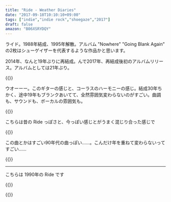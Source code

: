 ```yaml
---
title: "Ride - Weather Diaries"
date: "2017-09-18T10:10:10+09:00"
tags: ["indie","indie rock","shoegaze","2017"]
draft: false
amazon: "B06XSRYDQY"
---
```


ライド。1988年結成、1995年解散。アルバム "Nowhere" "Going Blank Again" の2枚はシューゲイザーを代表するような作品かと思います。

2014年、なんと19年ぶりに再結成。んで2017年、再結成後初のアルバムリリース。アルバムとしては21年ぶり。

{{<youtube src="nW_lRP2RqX8" title="Ride - Charm Assault">}}

ウオーーー。このギターの感じと、コーラスのハーモニーの感じ。結成30年ちかく、途中19年もブランクあいてて、全然雰囲気変わらないのがすごい。曲調も、サウンドも、ボーカルの雰囲気も。

{{<youtube src="zzSDDrtYpGY" title="Ride - All I Want">}}

こちらは昔の Ride っぽさと、今っぽい感じとがうまく混じり合った感じで

{{<youtube src="X2Oi5OX4ql8" title="Ride - Cali">}}

この曲とかはすごい90年代の曲っぽい……。こんだけ年を重ねて変わらないってすごい……

{{<amazon asin="B06XSRYDQY" title="Ride - Weather Diaries (2017)">}}

---

こちらは 1990年の Ride です

{{<youtube src="pVhNi5cU8mo" title="Ride - Vapour Trail">}}

{{<amazon asin="B000002LNM" title="Ride - Nowhere (1990)">}}


